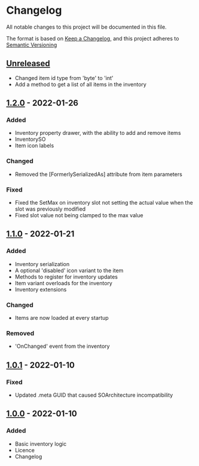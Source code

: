 # Changelog
All notable changes to this project will be documented in this file.

The format is based on [Keep a Changelog](https://keepachangelog.com/en/1.0.0/),
and this project adheres to [Semantic Versioning](https://semver.org/spec/v2.0.0.html)

## [Unreleased]

- Changed item id type from 'byte' to 'int'
- Add a method to get a list of all items in the inventory

## [1.2.0] - 2022-01-26

### Added
- Inventory property drawer, with the ability to add and remove items
- InventorySO
- Item icon labels

### Changed
- Removed the [FormerlySerializedAs] attribute from item parameters

### Fixed
- Fixed the SetMax on inventory slot not setting the actual value when the slot was previously modified
- Fixed slot value not being clamped to the max value

## [1.1.0] - 2022-01-21

### Added
- Inventory serialization
- A optional 'disabled' icon variant to the item
- Methods to register for inventory updates
- Item variant overloads for the inventory
- Inventory extensions

### Changed
- Items are now loaded at every startup

### Removed
- 'OnChanged' event from the inventory

## [1.0.1] - 2022-01-10

### Fixed
- Updated .meta GUID that caused SOArchitecture incompatibility

## [1.0.0] - 2022-01-10

### Added
- Basic inventory logic
- Licence
- Changelog

[Unreleased]: https://github.com/danielrusnac/unity-inventory-package
[1.0.0]: https://github.com/danielrusnac/unity-inventory-package/releases/tag/v1.0.0
[1.0.1]: https://github.com/danielrusnac/unity-inventory-package/releases/tag/v1.0.1
[1.1.0]: https://github.com/danielrusnac/unity-inventory-package/releases/tag/v1.1.0
[1.2.0]: https://github.com/danielrusnac/unity-inventory-package/releases/tag/v1.2.0

